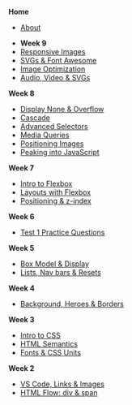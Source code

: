 **Home**
- [About](/)

<!-- - **Week 14**
- [CSS Frameworks](./wk14/css_frameworks.md)
- [JS OOP & Canvas](./wk14/jsOOP_canvas.md) -->

<!-- - **Week 13**
- [Events](./wk13/events.md)
- [DOM pt2](./wk13/DOM-manipulation_pt2.md) -->

<!-- - **Week 12**
- [Intro to JavaScript](./wk12/javascript_intro.md)
- [JS Operators & Coercion](./wk12/javascript_quirks.md) -->

<!-- - **Week 11**
- [HTML Forms](./wk11/forms.md)
- [The DOM](./wk11/dom.md) -->

<!-- - **Week 10**
- [Intro to CSS Grid](./wk9/grid.md)
- [Web Layouts with Grid](./wk9/layouts_grid.md)
- [Design Fundamentals](./wk9/design_fundamentals.md) -->

- **Week 9**
- [Responsive Images](./wk10/responsive_images.md)
- [SVGs & Font Awesome](./wk10/svg_fontawesome.md)
- [Image Optimization](./wk10/image_optimization.md)
- [Audio, Video & SVGs](./wk10/audio_video_svg.md)


<!-- - **Week 8**

- [Git & GitHub Primer](./wk8/git_github.md) -->

**Week 8**
- [Display None & Overflow](./wk8/displayNone-overflow.md)
- [Cascade](./wk8/cascade.md)
- [Advanced Selectors](./wk8/advanced_selectors.md)
- [Media Queries](./wk8/media_queries.md)
- [Positioning Images](./wk8/image-positioning.md)
- [Peaking into JavaScript](./wk8/peakingJS.md)

**Week 7**
- [Intro to Flexbox](./wk6/wk6_1_Flexbox.md)
- [Layouts with Flexbox](./wk6/wk6_2_Layouts_Flex.md)
- [Positioning & z-index](./wk5/positioning-zIndex.md)


**Week 6**
- [Test 1 Practice Questions](./wk6/Test1_Practice_Meghrig.md)

**Week 5**
- [Box Model & Display](./wk4/wk4_2_boxModel.md)
- [Lists, Nav bars & Resets](./wk5/wk5_1_lists_reset.md)

**Week 4**
- [Background, Heroes & Borders](./wk4/wk4_1_background_heroes_border.md)

**Week 3**
- [Intro to CSS](./wk3/wk03_Intro_CSS.md)
- [HTML Semantics](./wk3/wk3_2_HTML_Semantics.md)
- [Fonts & CSS Units](./wk/../wk3/wk3_3_text_units.md)

**Week 2**
- [VS Code, Links & Images](./wk2/wk2b_intro_html.md)
- [HTML Flow: div & span](./wk2/wk02_HTML_Flow_Containers.md)
